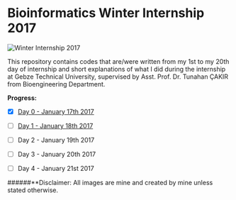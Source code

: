 # Bioinformatics Winter Internship 2017

![Winter Internship 2017](https://github.com/hariesramdhani/winter-internship-2017/blob/master/readme_banner.png)

This repository contains codes that are/were written from my 1st to my 20th day of internship and short explanations of what I did during the internship at Gebze Technical University, supervised by Asst. Prof. Dr. Tunahan ÇAKIR from Bioengineering Department.

**Progress:**
- [x] [Day 0 - January 17th 2017](https://github.com/hariesramdhani/winter-internship-2017/wiki/Day-0)
- [ ] [Day 1 - January 18th 2017](https://github.com/hariesramdhani/winter-internship-2017/wiki/Day-1)
- [ ] Day 2 - January 19th 2017
- [ ] Day 3 - January 20th 2017
- [ ] Day 4 - January 21st 2017


######**Disclaimer: All images are mine and created by mine unless stated otherwise.
